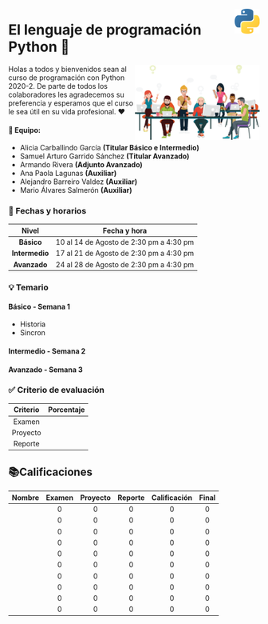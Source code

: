 <p>
  <img src="img/featured.png" align = "right"  width="50" height="50" />
</p>

# El lenguaje de programación Python 🐍

<p>
  <img src="img/pngwing.png" align = "right"  width="250" height="150"/>
</p>

Holas a todos y bienvenidos sean al curso de programación con Python 2020-2. De parte de todos los colaboradores les agradecemos su preferencia y esperamos que el curso le sea útil en su vida profesional. ❤️

#### 🚀 Equipo:

- Alicia Carballindo García **(Titular Básico e Intermedio)**
- Samuel Arturo Garrido Sánchez **(Titular Avanzado)**
- Armando Rivera **(Adjunto Avanzado)**
- Ana Paola Lagunas **(Auxiliar)**
- Alejandro Barreiro Valdez **(Auxiliar)**
- Mario Álvares Salmerón **(Auxiliar)**


### 📅 Fechas y horarios

|    **Nivel**    |            Fecha y hora                |
|:---------------:|:--------------------------------------:|
|   **Básico**    | 10 al 14 de Agosto de 2:30 pm a 4:30 pm|
|  **Intermedio** | 17 al 21 de Agosto de 2:30 pm a 4:30 pm|
|   **Avanzado**  | 24 al 28 de Agosto de 2:30 pm a 4:30 pm|


### 💡 Temario
#### Básico - Semana 1

- Historia
- Sincron


#### Intermedio - Semana 2



#### Avanzado - Semana 3



### ✅ Criterio de evaluación 

|  Criterio   | Porcentaje |
|:----------: |:----------:|
|   Examen    |      |
|  Proyecto   |      |
|   Reporte   |      |


## 📚Calificaciones


|  Nombre   | Examen|  Proyecto  | Reporte |Calificación|Final|
|:----------: |:----------:|:-------: |:-------:|:-------:|:-------:|
|| 0 | 0 | 0 | 0 | 0
|| 0 | 0 | 0 | 0 | 0
|| 0 | 0 | 0 | 0 | 0
|| 0 | 0 | 0 | 0 | 0
|| 0 | 0 | 0 | 0 | 0
|| 0 | 0 | 0 | 0 | 0
|| 0 | 0 | 0 | 0 | 0
|| 0 | 0 | 0 | 0 | 0
|| 0 | 0 | 0 | 0 | 0
|| 0 | 0 | 0 | 0 | 0



